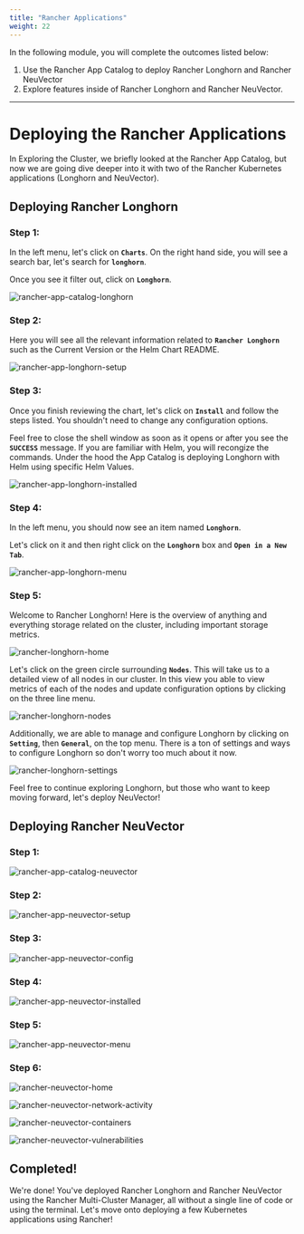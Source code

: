 ```yaml
---
title: "Rancher Applications"
weight: 22
---
```


In the following module, you will complete the outcomes listed below:

1. Use the Rancher App Catalog to deploy Rancher Longhorn and Rancher NeuVector
2. Explore features inside of Rancher Longhorn and Rancher NeuVector.

---


# Deploying the Rancher Applications

In Exploring the Cluster, we briefly looked at the Rancher App Catalog, but now we are going dive deeper into it with two of the Rancher Kubernetes applications (Longhorn and NeuVector).

## Deploying Rancher Longhorn

### Step 1:

In the left menu, let's click on **`Charts`**. On the right hand side, you will see a search bar, let's search for **`longhorn`**.

Once you see it filter out, click on **`Longhorn`**.

![rancher-app-catalog-longhorn](/static/images/content/22-app-longhorn-search.png)

### Step 2:

Here you will see all the relevant information related to **`Rancher Longhorn`** such as the Current Version or the Helm Chart README.

![rancher-app-longhorn-setup](/static/images/content/22-app-longhorn-setup.png)

### Step 3:

Once you finish reviewing the chart, let's click on **`Install`** and follow the steps listed. You shouldn't need to change any configuration options.

Feel free to close the shell window as soon as it opens or after you see the **`SUCCESS`** message. If you are familiar with Helm, you will recongize the commands. Under the hood the App Catalog is deploying Longhorn with Helm using specific Helm Values.

![rancher-app-longhorn-installed](/static/images/content/22-app-longhorn-installed.png)

### Step 4:

In the left menu, you should now see an item named **`Longhorn`**.

Let's click on it and then right click on the **`Longhorn`** box and  **`Open in a New Tab`**.

![rancher-app-longhorn-menu](/static/images/content/22-app-longhorn-menu.png)

### Step 5:

Welcome to Rancher Longhorn! Here is the overview of anything and everything storage related on the cluster, including important storage metrics.

![rancher-longhorn-home](/static/images/content/22-longhorn-home.png)

Let's click on the green circle surrounding **`Nodes`**. This will take us to a detailed view of all nodes in our cluster. In this view you able to view metrics of each of the nodes and update configuration options by clicking on the three line menu.

![rancher-longhorn-nodes](/static/images/content/22-longhorn-nodes.png)

Additionally, we are able to manage and configure Longhorn by clicking on **`Setting`**, then **`General`**, on the top menu. There is a ton of settings and ways to configure Longhorn so don't worry too much about it now.

![rancher-longhorn-settings](/static/images/content/22-longhorn-settings.png)

Feel free to continue exploring Longhorn, but those who want to keep moving forward, let's deploy NeuVector!

## Deploying Rancher NeuVector

### Step 1:



![rancher-app-catalog-neuvector](/static/images/content/22-app-neuvector-search.png)

### Step 2:


![rancher-app-neuvector-setup](/static/images/content/22-app-neuvector-setup.png)


### Step 3:



![rancher-app-neuvector-config](/static/images/content/22-app-neuvector-config.png)

### Step 4:



![rancher-app-neuvector-installed](/static/images/content/22-app-neuvector-installed.png)

### Step 5:



![rancher-app-neuvector-menu](/static/images/content/22-app-neuvector-menu.png)

### Step 6:



![rancher-neuvector-home](/static/images/content/22-neuvector-home.png)

![rancher-neuvector-network-activity](/static/images/content/22-neuvector-network-activity.png)

![rancher-neuvector-containers](/static/images/content/22-neuvector-containers.png)

![rancher-neuvector-vulnerabilities](/static/images/content/22-neuvector-vulnerabilities.png)


## Completed!

We're done! You've deployed Rancher Longhorn and Rancher NeuVector using the Rancher Multi-Cluster Manager, all without a single line of code or using the terminal. Let's move onto deploying a few Kubernetes applications using Rancher!